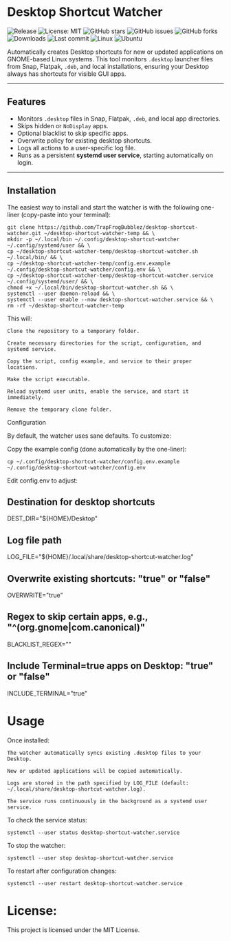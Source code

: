 # Desktop Shortcut Watcher

![Release](https://img.shields.io/github/v/release/TrapFrogBubblez/desktop-shortcut-watcher)
![License: MIT](https://img.shields.io/badge/License-MIT-blue.svg)
![GitHub stars](https://img.shields.io/github/stars/TrapFrogBubblez/desktop-shortcut-watcher?style=social)
![GitHub issues](https://img.shields.io/github/issues/TrapFrogBubblez/desktop-shortcut-watcher)
![GitHub forks](https://img.shields.io/github/forks/TrapFrogBubblez/desktop-shortcut-watcher?style=social)
![Downloads](https://img.shields.io/github/downloads/TrapFrogBubblez/desktop-shortcut-watcher/total)
![Last commit](https://img.shields.io/github/last-commit/TrapFrogBubblez/desktop-shortcut-watcher)
![Linux](https://img.shields.io/badge/OS-Linux-yellow)
![Ubuntu](https://img.shields.io/badge/OS-Ubuntu-orange)


Automatically creates Desktop shortcuts for new or updated applications on GNOME-based Linux systems. This tool monitors `.desktop` launcher files from Snap, Flatpak, `.deb`, and local installations, ensuring your Desktop always has shortcuts for visible GUI apps.

---

## Features

- Monitors `.desktop` files in Snap, Flatpak, `.deb`, and local app directories.
- Skips hidden or `NoDisplay` apps.
- Optional blacklist to skip specific apps.
- Overwrite policy for existing desktop shortcuts.
- Logs all actions to a user-specific log file.
- Runs as a persistent **systemd user service**, starting automatically on login.

---

## Installation

The easiest way to install and start the watcher is with the following one-liner (copy-paste into your terminal):

    git clone https://github.com/TrapFrogBubblez/desktop-shortcut-watcher.git ~/desktop-shortcut-watcher-temp && \
    mkdir -p ~/.local/bin ~/.config/desktop-shortcut-watcher ~/.config/systemd/user && \
    cp ~/desktop-shortcut-watcher-temp/desktop-shortcut-watcher.sh ~/.local/bin/ && \
    cp ~/desktop-shortcut-watcher-temp/config.env.example ~/.config/desktop-shortcut-watcher/config.env && \
    cp ~/desktop-shortcut-watcher-temp/desktop-shortcut-watcher.service ~/.config/systemd/user/ && \
    chmod +x ~/.local/bin/desktop-shortcut-watcher.sh && \
    systemctl --user daemon-reload && \
    systemctl --user enable --now desktop-shortcut-watcher.service && \
    rm -rf ~/desktop-shortcut-watcher-temp

This will:

    Clone the repository to a temporary folder.

    Create necessary directories for the script, configuration, and systemd service.

    Copy the script, config example, and service to their proper locations.

    Make the script executable.

    Reload systemd user units, enable the service, and start it immediately.

    Remove the temporary clone folder.

Configuration

By default, the watcher uses sane defaults. To customize:

Copy the example config (done automatically by the one-liner):

    cp ~/.config/desktop-shortcut-watcher/config.env.example ~/.config/desktop-shortcut-watcher/config.env

Edit config.env to adjust:

## Destination for desktop shortcuts
DEST_DIR="${HOME}/Desktop"

## Log file path
LOG_FILE="${HOME}/.local/share/desktop-shortcut-watcher.log"

## Overwrite existing shortcuts: "true" or "false"
OVERWRITE="true"

## Regex to skip certain apps, e.g., "^(org.gnome|com.canonical)"
BLACKLIST_REGEX=""

## Include Terminal=true apps on Desktop: "true" or "false"
INCLUDE_TERMINAL="true"

# Usage

Once installed:

    The watcher automatically syncs existing .desktop files to your Desktop.

    New or updated applications will be copied automatically.

    Logs are stored in the path specified by LOG_FILE (default: ~/.local/share/desktop-shortcut-watcher.log).

    The service runs continuously in the background as a systemd user service.

To check the service status:

    systemctl --user status desktop-shortcut-watcher.service

To stop the watcher:

    systemctl --user stop desktop-shortcut-watcher.service

To restart after configuration changes:

    systemctl --user restart desktop-shortcut-watcher.service

# License:

This project is licensed under the MIT License.